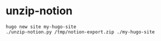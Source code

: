 # unzip-notion

```
hugo new site my-hugo-site
./unzip-notion.py /tmp/notion-export.zip ./my-hugo-site
```

